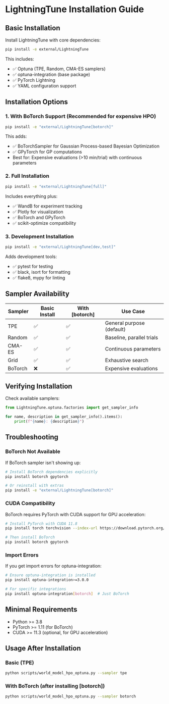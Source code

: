 # LightningTune Installation Guide

## Basic Installation

Install LightningTune with core dependencies:

```bash
pip install -e external/LightningTune
```

This includes:
- ✅ Optuna (TPE, Random, CMA-ES samplers)
- ✅ optuna-integration (base package)
- ✅ PyTorch Lightning
- ✅ YAML configuration support

## Installation Options

### 1. With BoTorch Support (Recommended for expensive HPO)

```bash
pip install -e "external/LightningTune[botorch]"
```

This adds:
- ✅ BoTorchSampler for Gaussian Process-based Bayesian Optimization
- ✅ GPyTorch for GP computations
- Best for: Expensive evaluations (>10 min/trial) with continuous parameters

### 2. Full Installation

```bash
pip install -e "external/LightningTune[full]"
```

Includes everything plus:
- ✅ WandB for experiment tracking
- ✅ Plotly for visualization
- ✅ BoTorch and GPyTorch
- ✅ scikit-optimize compatibility

### 3. Development Installation

```bash
pip install -e "external/LightningTune[dev,test]"
```

Adds development tools:
- ✅ pytest for testing
- ✅ black, isort for formatting
- ✅ flake8, mypy for linting

## Sampler Availability

| Sampler | Basic Install | With [botorch] | Use Case |
|---------|--------------|----------------|----------|
| TPE | ✅ | ✅ | General purpose (default) |
| Random | ✅ | ✅ | Baseline, parallel trials |
| CMA-ES | ✅ | ✅ | Continuous parameters |
| Grid | ✅ | ✅ | Exhaustive search |
| BoTorch | ❌ | ✅ | Expensive evaluations |

## Verifying Installation

Check available samplers:

```python
from LightningTune.optuna.factories import get_sampler_info

for name, description in get_sampler_info().items():
    print(f"{name}: {description}")
```

## Troubleshooting

### BoTorch Not Available

If BoTorch sampler isn't showing up:

```bash
# Install BoTorch dependencies explicitly
pip install botorch gpytorch

# Or reinstall with extras
pip install -e "external/LightningTune[botorch]"
```

### CUDA Compatibility

BoTorch requires PyTorch with CUDA support for GPU acceleration:

```bash
# Install PyTorch with CUDA 11.8
pip install torch torchvision --index-url https://download.pytorch.org/whl/cu118

# Then install BoTorch
pip install botorch gpytorch
```

### Import Errors

If you get import errors for optuna-integration:

```bash
# Ensure optuna-integration is installed
pip install optuna-integration>=3.0.0

# For specific integrations
pip install optuna-integration[botorch]  # Just BoTorch
```

## Minimal Requirements

- Python >= 3.8
- PyTorch >= 1.11 (for BoTorch)
- CUDA >= 11.3 (optional, for GPU acceleration)

## Usage After Installation

### Basic (TPE)
```bash
python scripts/world_model_hpo_optuna.py --sampler tpe
```

### With BoTorch (after installing [botorch])
```bash
python scripts/world_model_hpo_optuna.py --sampler botorch
```